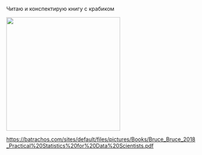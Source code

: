 Читаю и конспектирую книгу с крабиком

<img src='OReilly-russian.jpg' width=300>

https://batrachos.com/sites/default/files/pictures/Books/Bruce_Bruce_2018_Practical%20Statistics%20for%20Data%20Scientists.pdf
